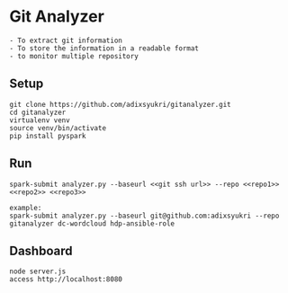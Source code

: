 Git Analyzer
============

    - To extract git information
    - To store the information in a readable format
    - to monitor multiple repository

## Setup
    git clone https://github.com/adixsyukri/gitanalyzer.git 
    cd gitanalyzer
    virtualenv venv
    source venv/bin/activate
    pip install pyspark

## Run
    spark-submit analyzer.py --baseurl <<git ssh url>> --repo <<repo1>> <<repo2>> <<repo3>>

    example:
    spark-submit analyzer.py --baseurl git@github.com:adixsyukri --repo gitanalyzer dc-wordcloud hdp-ansible-role

## Dashboard
    node server.js
    access http://localhost:8080
